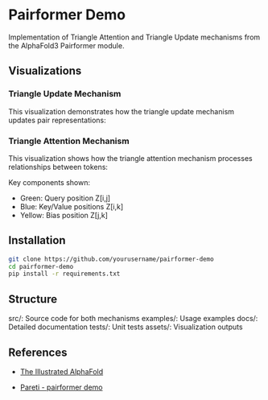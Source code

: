 # Pairformer Demo

Implementation of Triangle Attention and Triangle Update mechanisms from the AlphaFold3 Pairformer module.

## Visualizations

### Triangle Update Mechanism
This visualization demonstrates how the triangle update mechanism updates pair representations:

### Triangle Attention Mechanism
This visualization shows how the triangle attention mechanism processes relationships between tokens:

Key components shown:
- Green: Query position Z[i,j]
- Blue: Key/Value positions Z[i,k]
- Yellow: Bias position Z[j,k]

## Installation
```bash
git clone https://github.com/yourusername/pairformer-demo
cd pairformer-demo
pip install -r requirements.txt
```

## Structure
src/: Source code for both mechanisms
examples/: Usage examples
docs/: Detailed documentation
tests/: Unit tests
assets/: Visualization outputs

## References

- [The Illustrated AlphaFold](https://elanapearl.github.io/blog/2024/the-illustrated-alphafold/)

- [Pareti - pairformer demo](https://docs.google.com/document/d/1GqRcJmi_1tIUjjn22HonvB0AbSd6D_VdAIryUvbJdn8/edit?tab=t.0#heading=h.583li9lvmsv8)
